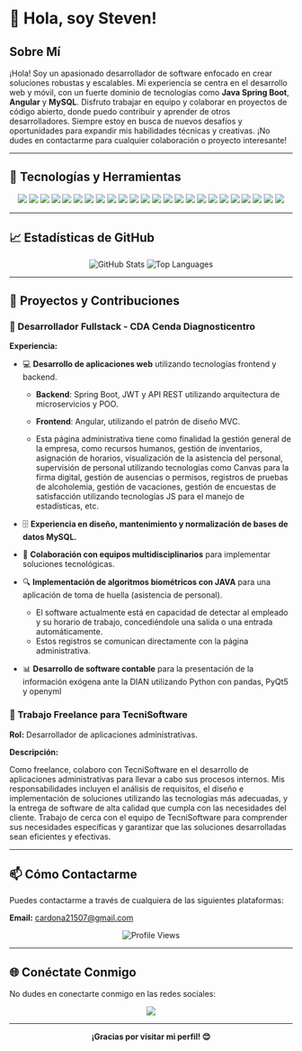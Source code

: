 # 👋 Hola, soy Steven!

## Sobre Mí

¡Hola! Soy un apasionado desarrollador de software enfocado en crear soluciones robustas y escalables. Mi experiencia se centra en el desarrollo web y móvil, con un fuerte dominio de tecnologías como **Java Spring Boot**, **Angular** y **MySQL**. Disfruto trabajar en equipo y colaborar en proyectos de código abierto, donde puedo contribuir y aprender de otros desarrolladores. Siempre estoy en busca de nuevos desafíos y oportunidades para expandir mis habilidades técnicas y creativas. ¡No dudes en contactarme para cualquier colaboración o proyecto interesante!

---

## 🔧 Tecnologías y Herramientas

<p align="center">
  <img src="https://img.shields.io/badge/-Java-007396?style=for-the-badge&logo=java&logoColor=white&animation=flash"> 
  <img src="https://img.shields.io/badge/-Spring Boot-6DB33F?style=for-the-badge&logo=spring-boot&logoColor=white&animation=flash">
  <img src="https://img.shields.io/badge/-PHP-777BB4?style=for-the-badge&logo=php&logoColor=white&animation=flash"> 
  <img src="https://img.shields.io/badge/-Apache-D22128?style=for-the-badge&logo=apache&logoColor=white&animation=flash">
  <img src="https://img.shields.io/badge/-Docker-2496ED?style=for-the-badge&logo=docker&logoColor=white&animation=flash">
  <img src="https://img.shields.io/badge/-RESTful%20APIs-FF5733?style=for-the-badge&logo=rest&logoColor=white&animation=flash">
  <img src="https://img.shields.io/badge/-Maven-C71A36?style=for-the-badge&logo=apache-maven&logoColor=white&animation=flash">
  <img src="https://img.shields.io/badge/-MySQL-4479A1?style=for-the-badge&logo=mysql&logoColor=white&animation=flash">
  <img src="https://img.shields.io/badge/-VBA-217346?style=for-the-badge&logo=microsoft-excel&logoColor=white&animation=flash">
  <img src="https://img.shields.io/badge/-Angular-DD0031?style=for-the-badge&logo=angular&logoColor=white&animation=flash">
  <img src="https://img.shields.io/badge/-TypeScript-3178C6?style=for-the-badge&logo=typescript&logoColor=white&animation=flash">
  <img src="https://img.shields.io/badge/-JavaScript-F7DF1E?style=for-the-badge&logo=javascript&logoColor=black&animation=flash">
  <img src="https://img.shields.io/badge/-HTML5-E34F26?style=for-the-badge&logo=html5&logoColor=white&animation=flash">
  <img src="https://img.shields.io/badge/-CSS3-1572B6?style=for-the-badge&logo=css3&logoColor=white&animation=flash">
  <img src="https://img.shields.io/badge/-Bootstrap-563D7C?style=for-the-badge&logo=bootstrap&logoColor=white&animation=flash">
  <img src="https://img.shields.io/badge/-Kotlin-0095D5?style=for-the-badge&logo=kotlin&logoColor=white&animation=flash">
  <img src="https://img.shields.io/badge/-Android-3DDC84?style=for-the-badge&logo=android&logoColor=white&animation=flash">
  <img src="https://img.shields.io/badge/-UX/UI-007ACC?style=for-the-badge&logo=visual-studio-code&logoColor=white&animation=flash">
  <img src="https://img.shields.io/badge/-POO-00599C?style=for-the-badge&logo=c&logoColor=white&animation=flash">
  <img src="https://img.shields.io/badge/-MVC-888888?style=for-the-badge&logoColor=white&animation=flash">
  <img src="https://img.shields.io/badge/-Patrones%20de%20Diseño-009688?style=for-the-badge&logoColor=white&animation=flash">
  <img src="https://img.shields.io/badge/-Google%20Cloud%20API-4285F4?style=for-the-badge&logo=google-cloud&logoColor=white&animation=flash">
  <img src="https://img.shields.io/badge/-Scrum-6DB33F?style=for-the-badge&logo=scrum&logoColor=white&animation=flash">
  <img src="https://img.shields.io/badge/-Firebase-FFCA28?style=for-the-badge&logo=firebase&logoColor=black&animation=flash">
</p>

---

## 📈 Estadísticas de GitHub

<p align="center">
  <img src="https://github-readme-stats.vercel.app/api?username=steven122750&show_icons=true&theme=radical&count_private=true&hide=stars&include_all_commits=true" alt="GitHub Stats" style="animation: fadeIn 1s;">
  <img src="https://github-readme-stats.vercel.app/api/top-langs/?username=steven122750&layout=compact&theme=radical&langs_count=8" alt="Top Languages" style="animation: fadeIn 1s;">
</p>

---

## 🌟 Proyectos y Contribuciones

### 🚀 Desarrollador Fullstack - CDA Cenda Diagnosticentro

**Experiencia:**

- 💻 **Desarrollo de aplicaciones web** utilizando tecnologías frontend y backend.
  
  - **Backend**: Spring Boot, JWT y API REST utilizando arquitectura de microservicios y POO.
  - **Frontend**: Angular, utilizando el patrón de diseño MVC.
    
  - Esta página administrativa tiene como finalidad la gestión general de la empresa, como recursos humanos, gestión de inventarios, asignación de horarios, visualización de la asistencia del personal, supervisión de personal utilizando tecnologías como Canvas para la firma digital, gestión de ausencias o permisos, registros de pruebas de alcoholemia, gestión de vacaciones, gestión de encuestas de satisfacción utilizando tecnologías JS para el manejo de estadísticas, etc.
    
- 🗄️ **Experiencia en diseño, mantenimiento y normalización de bases de datos MySQL.**
  
- 🤝 **Colaboración con equipos multidisciplinarios** para implementar soluciones tecnológicas.
  
- 🔍 **Implementación de algoritmos biométricos con JAVA** para una aplicación de toma de huella (asistencia de personal).
  - El software actualmente está en capacidad de detectar al empleado y su horario de trabajo, concediéndole una salida o una entrada automáticamente.
  - Estos registros se comunican directamente con la página administrativa.
    
- 📊 **Desarrollo de software contable** para la presentación de la información exógena ante la DIAN utilizando Python con pandas, PyQt5 y openyml

### 💼 Trabajo Freelance para TecniSoftware
  
**Rol:** Desarrollador de aplicaciones administrativas.

**Descripción:**

Como freelance, colaboro con TecniSoftware en el desarrollo de aplicaciones administrativas para llevar a cabo sus procesos internos. Mis responsabilidades incluyen el análisis de requisitos, el diseño e implementación de soluciones utilizando las tecnologías más adecuadas, y la entrega de software de alta calidad que cumpla con las necesidades del cliente. Trabajo de cerca con el equipo de TecniSoftware para comprender sus necesidades específicas y garantizar que las soluciones desarrolladas sean eficientes y efectivas.

---

## 📫 Cómo Contactarme

Puedes contactarme a través de cualquiera de las siguientes plataformas:

**Email:** [cardona21507@gmail.com](mailto:cardona21507@gmail.com)

<p align="center">
  <img src="https://komarev.com/ghpvc/?username=steven122750&style=for-the-badge&color=blue" alt="Profile Views" style="animation: pulse 2s infinite;">
</p>

---

## 🌐 Conéctate Conmigo

No dudes en conectarte conmigo en las redes sociales:

<p align="center">
  <a href="https://www.linkedin.com/in/steven-cardona-523775302">
    <img src="https://img.shields.io/badge/-LinkedIn-0077B5?style=for-the-badge&logo=linkedin&logoColor=white&animation=flash">
  </a>

</p>

---

<p align="center">
  <b>¡Gracias por visitar mi perfil! 😊</b>
</p>






